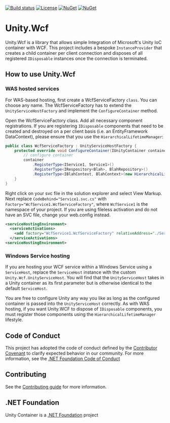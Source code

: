 [![Build status](https://ci.appveyor.com/api/projects/status/ujqcljpq388kq3dm/branch/master?svg=true)](https://ci.appveyor.com/project/unitycontainer/wcf/branch/master)
[![License](https://img.shields.io/github/license/unitycontainer/wcf.svg)](https://github.com/unitycontainer/wcf/blob/master/LICENSE)
[![NuGet](https://img.shields.io/nuget/dt/Unity.wcf.svg)](https://www.nuget.org/packages/Unity.wcf)
[![NuGet](https://img.shields.io/nuget/v/Unity.wcf.svg)](https://www.nuget.org/packages/Unity.wcf)

# Unity.Wcf

Unity.Wcf is a library that allows simple Integration of Microsoft's Unity IoC container with WCF. This project includes a bespoke `InstanceProvider` that creates a child container per client connection and disposes of all registered `IDisposable` instances once the connection is terminated.

## How to use Unity.Wcf

### WAS hosted services

For WAS-based hosting, first create a WcfServiceFactory `class`. You can choose any name.
The WcfServiceFactory has to extend the `UnityServiceHostFactory` and implement the `ConfigureContainer` method.

Open the WcfServiceFactory class. Add all necessary component registrations. If you are registering `IDisposable` components that need to be created and destroyed on a per client basis (i.e. an EntityFramework DataContext), please ensure that you use the `HierarchicalLifetimeManager`:

```cs
public class WcfServiceFactory : UnityServiceHostFactory {
    protected override void ConfigureContainer(IUnityContainer container) {
        // configure container
        container
            .RegisterType<IService1, Service1>()
            .RegisterType<IRespository<Blah>, BlahRepository>()
            .RegisterType<IBlahContext, BlahContext>(new HierarchicalLifetimeManager());
    }
}
```

Right click on your svc file in the solution explorer and select View Markup. Next replace `CodeBehind="Service1.svc.cs"` with `Factory="WcfService1.WcfServiceFactory"`, where `WcfService1` is the namespace of your project. If you are using fileless activation and do not have an SVC file, change your web.config instead.

```xml
<serviceHostingEnvironment>
  <serviceActivations>
    <add factory="WcfService1.WcfServiceFactory" relativeAddress="./Service1.svc" service="WcfService1.Service1"/>
  </serviceActivations>
<serviceHostingEnvironment>
```

### Windows Service hosting

If you are hosting your WCF service within a Windows Service using a `ServiceHost`, replace the `ServiceHost` instance with the custom `Unity.Wcf.UnityServiceHost`. You will find that the `UnityServiceHost` takes in a Unity container as its first parameter but is otherwise identical to the default `ServiceHost`.

You are free to configure Unity any way you like as long as the configured container is passed into the `UnityServiceHost` correctly. As with WAS hosting, if you want Unity.WCF to dispose of `IDisposable` components, you must register those components using the `HierarchicalLifetimeManager` lifestyle.

## Code of Conduct

This project has adopted the code of conduct defined by the [Contributor Covenant](https://www.contributor-covenant.org/) to clarify expected behavior in our community. For more information, see the [.NET Foundation Code of Conduct](https://www.dotnetfoundation.org/code-of-conduct)

## Contributing

See the [Contributing guide](https://github.com/unitycontainer/unity/blob/master/CONTRIBUTING.md) for more information.

## .NET Foundation

Unity Container is a [.NET Foundation](https://dotnetfoundation.org/projects/unitycontainer) project

